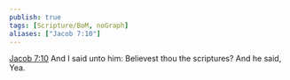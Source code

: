 ```yaml
---
publish: true
tags: [Scripture/BoM, noGraph]
aliases: ["Jacob 7:10"]
---
```

[Jacob 7:10](https://churchofjesuschrist.org/study/scriptures/bofm/jacob/7?lang=eng&id=p10#p10) And I said unto him: Believest thou the scriptures? And he said, Yea.
